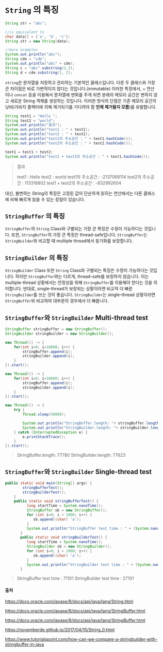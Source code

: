 # `String` 의 특징

```java
String str = "abc";

//is equivalent to
char data[] = {'a', 'b', 'c'};
String str = new String(data);

//more examples
System.out.println("abc");
String cde = "cde";
System.out.println("abc" + cde);
String c = "abc".substring(2,3);
String d = cde.substring(1, 2);
```



`string`은 문자열을 저장하고 관리하는 기본적인 클래스입니다. 다른 두 클래스와 가장 큰 차이점은 바로 가변적이지 않다는 것입니다.(immutable) 이러한 특징에서, + 연산이나 `concat` 등을 이용해서 문자열에 변화를 주게 되면 본래의 메모리 공간은 변하지 않고 새로운 String 객체를 생성하는 것입니다. 이러한 방식의 단점은 기존 메모리 공간의 낭비(가비지 콜렉터에 의해 제거되기를 기다려야 함 **언제 제거될지 모름**)를 유발합니다.



```java
String test1 = "Hello ";
String test2 = "world";
System.out.println("결과");
System.out.println("test1 : " + test1);
System.out.println("test2 : " + test2);
System.out.println("test1의 주소공간 : " + test1.hashCode());
System.out.println("test2의 주소공간 : " + test2.hashCode());

test1 = test1 + test2;
System.out.println("test1 + test2의 주소공간 : " + test1.hashCode());

```

> 결과
>
> test1 : Hello 
> test2 : world
> test1의 주소공간 : -2137068114
> test2의 주소공간 : 113318802
> test1 + test2의 주소공간 : -832992604



대신, 불변하는 String의 특징은 고정된 값이 단순하게 읽히는 연산에서는 다른 클래스에 비해 빠르게 읽을 수 있는 장점이 있습니다.

## `StringBuffer` 의 특징

`StringBuffer`의 `String` Class와 구별되는 가장 큰 특징은 수정이 가능하다는 것입니다. 또한, `StringBuffer`의 가장 큰 특징은 thread-safe입니다. `StringBuffer`는 `StringBuilder`와 비교할 때 multiple thread에서 동기화를 보장합니다.



## `StringBuilder` 의 특징

`StringBuilder` Class 또한 `String` Class와 구별되는 특징은 수정이 가능하다는 것입니다. 하지만 `StringBuffer`와는 다르게, thread-safe를 보장하지 않습니다. 이는 multiple-thread 상황에서는 안정성을 위해 `StringBuffer`를 이용해야 한다는 것을 의미합니다. 반대로, single-thread가 보장되는 상황이라면 비교적 더 빠른 `StringBuilder`를 쓰는 것이 좋습니다. `StringBuilder`는 single-thread 상황이라면 `StringBuffer`와 비교하여 대부분의 경우에서 더 빠릅니다.



## `StringBuffer`와 `StringBuilder` Multi-thread test



```java
StringBuffer stringBuffer = new StringBuffer();
StringBuilder stringBuilder = new StringBuilder();

new Thread(() -> {
    for(int i=0; i<10000; i++) {
        stringBuffer.append(i);
        stringBuilder.append(i);
    }
}).start();

new Thread(() -> {
    for(int i=0; i<10000; i++) {
        stringBuffer.append(i);
        stringBuilder.append(i);
    }
}).start();

new Thread(() -> {
    try {
        Thread.sleep(50000);

        System.out.println("StringBuffer.length: "+ stringBuffer.length());
        System.out.println("StringBuilder.length: "+ stringBuilder.length());
    } catch (InterruptedException e) {
        e.printStackTrace();
    }
}).start();
```

> StringBuffer.length: 77780
> StringBuilder.length: 77623





## `StringBuffer`와 `StringBuilder` Single-thread test

```java
public static void main(String[] args) {
		stringBufferTest();
		stringBuilderTest();
	}
	public static void stringBufferTest() {
	      long startTime = System.nanoTime();
	      StringBuffer sb = new StringBuffer();
	      for (int i=0; i < 1000; i++) {
	         sb.append((char) 'a');
	      }
	      System.out.println("StringBuffer test time : " + (System.nanoTime() - startTime));
	   }
	   public static void stringBuilderTest() {
	      long startTime = System.nanoTime();
	      StringBuilder sb = new StringBuilder();
	      for (int i=0; i < 1000; i++) {
	         sb.append((char) 'a');
	      }
	      System.out.println("StringBuilder test time : " + (System.nanoTime() - startTime));
	   }
```

> StringBuffer test time : 71101
> StringBuilder test time : 27101







#### 출처

https://docs.oracle.com/javase/8/docs/api/java/lang/String.html

https://docs.oracle.com/javase/8/docs/api/java/lang/StringBuffer.html

https://docs.oracle.com/javase/8/docs/api/java/lang/StringBuffer.html

https://novemberde.github.io/2017/04/15/String_0.html

https://www.tutorialspoint.com/how-can-we-compare-a-stringbuilder-with-stringbuffer-in-java